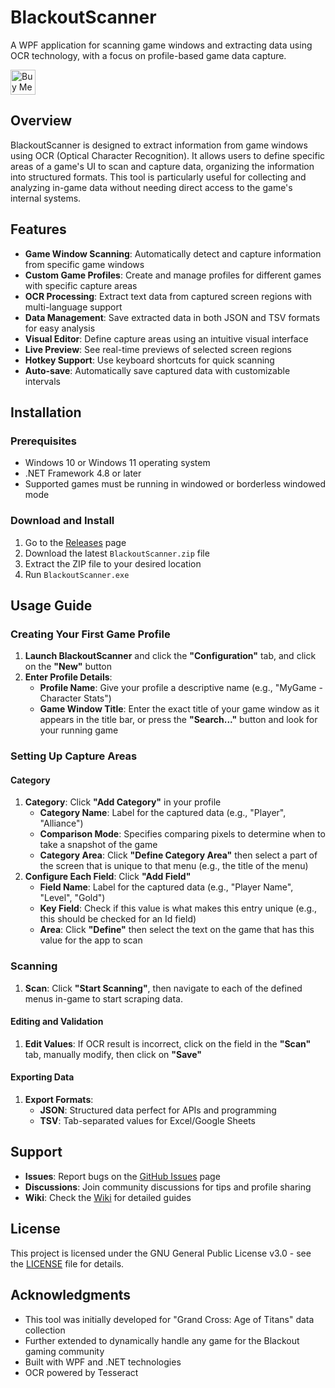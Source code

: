 # BlackoutScanner

A WPF application for scanning game windows and extracting data using OCR technology, with a focus on profile-based game data capture.

<a href="https://www.buymeacoffee.com/throndir" target="_blank"><img src="https://cdn.buymeacoffee.com/buttons/v2/default-yellow.png" alt="Buy Me A Coffee" style="height: 40px !important;" ></a>

## Overview

BlackoutScanner is designed to extract information from game windows using OCR (Optical Character Recognition). It allows users to define specific areas of a game's UI to scan and capture data, organizing the information into structured formats. This tool is particularly useful for collecting and analyzing in-game data without needing direct access to the game's internal systems.

## Features

- **Game Window Scanning**: Automatically detect and capture information from specific game windows
- **Custom Game Profiles**: Create and manage profiles for different games with specific capture areas
- **OCR Processing**: Extract text data from captured screen regions with multi-language support
- **Data Management**: Save extracted data in both JSON and TSV formats for easy analysis
- **Visual Editor**: Define capture areas using an intuitive visual interface
- **Live Preview**: See real-time previews of selected screen regions
- **Hotkey Support**: Use keyboard shortcuts for quick scanning
- **Auto-save**: Automatically save captured data with customizable intervals

## Installation

### Prerequisites

- Windows 10 or Windows 11 operating system
- .NET Framework 4.8 or later
- Supported games must be running in windowed or borderless windowed mode

### Download and Install

1. Go to the [Releases](https://github.com/throndir2/BlackoutScanner/releases) page
2. Download the latest `BlackoutScanner.zip` file
3. Extract the ZIP file to your desired location
4. Run `BlackoutScanner.exe`

## Usage Guide

### Creating Your First Game Profile

1. **Launch BlackoutScanner** and click the **"Configuration"** tab, and click on the **"New"** button
2. **Enter Profile Details**:
   - **Profile Name**: Give your profile a descriptive name (e.g., "MyGame - Character Stats")
   - **Game Window Title**: Enter the exact title of your game window as it appears in the title bar, or press the **"Search..."** button and look for your running game

### Setting Up Capture Areas

#### Category

1. **Category**: Click **"Add Category"** in your profile
   - **Category Name**: Label for the captured data (e.g., "Player", "Alliance")
   - **Comparison Mode**: Specifies comparing pixels to determine when to take a snapshot of the game
   - **Category Area**: Click **"Define Category Area"** then select a part of the screen that is unique to that menu (e.g., the title of the menu)
2. **Configure Each Field**: Click **"Add Field"** 
   - **Field Name**: Label for the captured data (e.g., "Player Name", "Level", "Gold")
   - **Key Field**: Check if this value is what makes this entry unique (e.g., this should be checked for an Id field) 
   - **Area**: Click **"Define"** then select the text on the game that has this value for the app to scan

### Scanning

1. **Scan**: Click **"Start Scanning"**, then navigate to each of the defined menus in-game to start scraping data.

#### Editing and Validation

1. **Edit Values**: If OCR result is incorrect, click on the field in the **"Scan"** tab, manually modify, then click on **"Save"**

#### Exporting Data

1. **Export Formats**:
   - **JSON**: Structured data perfect for APIs and programming
   - **TSV**: Tab-separated values for Excel/Google Sheets

## Support

- **Issues**: Report bugs on the [GitHub Issues](https://github.com/throndir2/BlackoutScanner/issues) page
- **Discussions**: Join community discussions for tips and profile sharing
- **Wiki**: Check the [Wiki](https://github.com/throndir2/BlackoutScanner/wiki) for detailed guides

## License

This project is licensed under the GNU General Public License v3.0 - see the [LICENSE](LICENSE) file for details.

## Acknowledgments

- This tool was initially developed for "Grand Cross: Age of Titans" data collection
- Further extended to dynamically handle any game for the Blackout gaming community
- Built with WPF and .NET technologies
- OCR powered by Tesseract